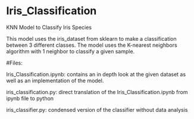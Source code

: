 # Iris_Classification
KNN Model to Classify Iris Species

This model uses the iris_dataset from sklearn to make a classification between 3 different classes. The model uses the K-nearest neighbors algorithm with 1 neighbor to classify a given sample.

#Files:

Iris_Classification.ipynb:
contains an in depth look at the given dataset as well as an implementation of the model. 

iris_classification.py:
direct translation of the Iris_Classification.ipynb from ipynb file to python

iris_classifier.py:
condensed version of the classifier without data analysis

